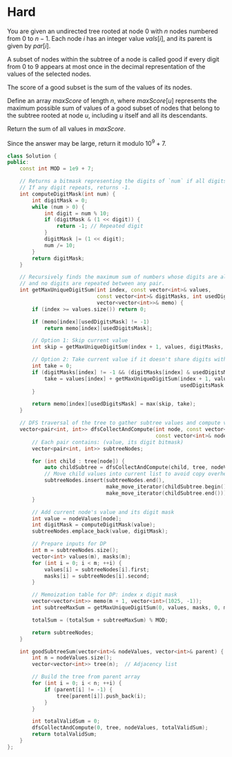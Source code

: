 # Hard

You are given an undirected tree rooted at node $0$ with $n$ nodes numbered from $0$ to $n - 1$. Each node $i$ has an integer value $vals[i]$, and its parent is given by $par[i]$.

A subset of nodes within the subtree of a node is called good if every digit from 0 to 9 appears at most once in the decimal representation of the values of the selected nodes.

The score of a good subset is the sum of the values of its nodes.

Define an array $maxScore$ of length $n$, where $maxScore[u]$ represents the maximum possible sum of values of a good subset of nodes that belong to the subtree rooted at node $u$, including $u$ itself and all its descendants.

Return the sum of all values in $maxScore$.

Since the answer may be large, return it modulo $10^9 + 7$.

```cpp
class Solution {
public:
    const int MOD = 1e9 + 7;

    // Returns a bitmask representing the digits of `num` if all digits are unique.
    // If any digit repeats, returns -1.
    int computeDigitMask(int num) {
        int digitMask = 0;
        while (num > 0) {
            int digit = num % 10;
            if (digitMask & (1 << digit)) {
                return -1; // Repeated digit
            }
            digitMask |= (1 << digit);
            num /= 10;
        }
        return digitMask;
    }

    // Recursively finds the maximum sum of numbers whose digits are all unique
    // and no digits are repeated between any pair.
    int getMaxUniqueDigitSum(int index, const vector<int>& values,
                             const vector<int>& digitMasks, int usedDigitsMask,
                             vector<vector<int>>& memo) {
        if (index >= values.size()) return 0;

        if (memo[index][usedDigitsMask] != -1)
            return memo[index][usedDigitsMask];

        // Option 1: Skip current value
        int skip = getMaxUniqueDigitSum(index + 1, values, digitMasks, usedDigitsMask, memo);

        // Option 2: Take current value if it doesn't share digits with usedDigitsMask
        int take = 0;
        if (digitMasks[index] != -1 && (digitMasks[index] & usedDigitsMask) == 0) {
            take = values[index] + getMaxUniqueDigitSum(index + 1, values, digitMasks,
                                                        usedDigitsMask | digitMasks[index], memo);
        }

        return memo[index][usedDigitsMask] = max(skip, take);
    }

    // DFS traversal of the tree to gather subtree values and compute valid sums at each node.
    vector<pair<int, int>> dfsCollectAndCompute(int node, const vector<vector<int>>& tree,
                                                const vector<int>& nodeValues, int& totalSum) {
        // Each pair contains: (value, its digit bitmask)
        vector<pair<int, int>> subtreeNodes;

        for (int child : tree[node]) {
            auto childSubtree = dfsCollectAndCompute(child, tree, nodeValues, totalSum);
            // Move child values into current list to avoid copy overhead
            subtreeNodes.insert(subtreeNodes.end(),
                                make_move_iterator(childSubtree.begin()),
                                make_move_iterator(childSubtree.end()));
        }

        // Add current node's value and its digit mask
        int value = nodeValues[node];
        int digitMask = computeDigitMask(value);
        subtreeNodes.emplace_back(value, digitMask);

        // Prepare inputs for DP
        int m = subtreeNodes.size();
        vector<int> values(m), masks(m);
        for (int i = 0; i < m; ++i) {
            values[i] = subtreeNodes[i].first;
            masks[i] = subtreeNodes[i].second;
        }

        // Memoization table for DP: index x digit mask
        vector<vector<int>> memo(m + 1, vector<int>(1025, -1));
        int subtreeMaxSum = getMaxUniqueDigitSum(0, values, masks, 0, memo);

        totalSum = (totalSum + subtreeMaxSum) % MOD;

        return subtreeNodes;
    }

    int goodSubtreeSum(vector<int>& nodeValues, vector<int>& parent) {
        int n = nodeValues.size();
        vector<vector<int>> tree(n);  // Adjacency list

        // Build the tree from parent array
        for (int i = 0; i < n; ++i) {
            if (parent[i] != -1) {
                tree[parent[i]].push_back(i);
            }
        }

        int totalValidSum = 0;
        dfsCollectAndCompute(0, tree, nodeValues, totalValidSum);
        return totalValidSum;
    }
};
```
